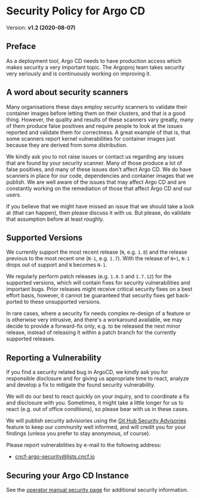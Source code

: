 # Security Policy for Argo CD

Version: **v1.2 (2020-08-07)**

## Preface

As a deployment tool, Argo CD needs to have production access which makes
security a very important topic. The Argoproj team takes security very
seriously and is continuously working on improving it. 

## A word about security scanners

Many organisations these days employ security scanners to validate their
container images before letting them on their clusters, and that is a good
thing. However, the quality and results of these scanners vary greatly,
many of them produce false positives and require people to look at the
issues reported and validate them for correctness. A great example of that
is, that some scanners report kernel vulnerabilities for container images
just because they are derived from some distribution.

We kindly ask you to not raise issues or contact us regarding any issues
that are found by your security scanner. Many of those produce a lot of false
positives, and many of these issues don't affect Argo CD. We do have scanners
in place for our code, dependencies and container images that we publish. We
are well aware of the issues that may affect Argo CD and are constantly
working on the remediation of those that affect Argo CD and our users.

If you believe that we might have missed an issue that we should take a look
at (that can happen), then please discuss it with us. But please, do validate
that assumption before at least roughly.

## Supported Versions

We currently support the most recent release (`N`, e.g. `1.8`) and the release
previous to the most recent one (`N-1`, e.g. `1.7`). With the release of
`N+1`, `N-1` drops out of support and `N` becomes `N-1`.

We regularly perform patch releases (e.g. `1.8.5` and `1.7.12`) for the
supported versions, which will contain fixes for security vulnerabilities and
important bugs. Prior releases might receive critical security fixes on a best
effort basis, however, it cannot be guaranteed that security fixes get
back-ported to these unsupported versions.

In rare cases, where a security fix needs complex re-design of a feature or is
otherwise very intrusive, and there's a workaround available, we may decide to
provide a forward-fix only, e.g. to be released the next minor release, instead
of releasing it within a patch branch for the currently supported releases.

## Reporting a Vulnerability

If you find a security related bug in ArgoCD, we kindly ask you for responsible
disclosure and for giving us appropriate time to react, analyze and develop a
fix to mitigate the found security vulnerability.

We will do our best to react quickly on your inquiry, and to coordinate a fix
and disclosure with you. Sometimes, it might take a little longer for us to
react (e.g. out of office conditions), so please bear with us in these cases.

We will publish security advisiories using the
[Git Hub Security Advisories](https://github.com/argoproj/argo-cd/security/advisories)
feature to keep our community well informed, and will credit you for your
findings (unless you prefer to stay anonymous, of course).

Please report vulnerabilities by e-mail to the following address: 

* cncf-argo-security@lists.cncf.io

## Securing your Argo CD Instance

See the [operator manual security page](docs/operator-manual/security.md) for 
additional security information.
